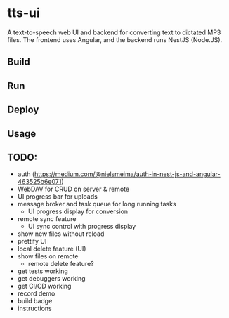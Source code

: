 # tts-ui

A text-to-speech web UI and backend for converting text to dictated MP3 files. The frontend uses Angular, and the backend runs NestJS (Node.JS).

## Build

## Run

## Deploy

## Usage

## TODO:

- auth (https://medium.com/@nielsmeima/auth-in-nest-js-and-angular-463525b6e071)
- WebDAV for CRUD on server & remote
- UI progress bar for uploads
- message broker and task queue for long running tasks
  - UI progress display for conversion
- remote sync feature
  - UI sync control with progress display
- show new files without reload
- prettify UI
- local delete feature (UI)
- show files on remote
  - remote delete feature?
- get tests working
- get debuggers working
- get CI/CD working
- record demo
- build badge
- instructions
